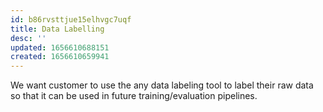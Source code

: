 ```yaml
---
id: b86rvsttjue15elhvgc7uqf
title: Data Labelling
desc: ''
updated: 1656610688151
created: 1656610659941
---
```


We want customer to use the any data labeling tool to label their raw data so that it can be used in future training/evaluation pipelines.
